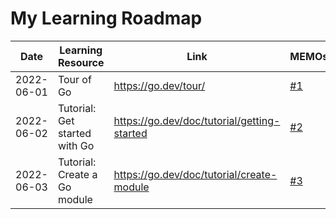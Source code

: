 # My Learning Roadmap

| Date | Learning Resource | Link | MEMOs |
|-|-|-|-|
| 2022-06-01 | Tour of Go | https://go.dev/tour/ | [#1](./tour/MEMO.md) |
| 2022-06-02 | Tutorial: Get started with Go | https://go.dev/doc/tutorial/getting-started | [#2](./tutorial/getting-started/MEMO.md) |
| 2022-06-03 | Tutorial: Create a Go module | https://go.dev/doc/tutorial/create-module | [#3](./tutorial/create-module/MEMO.md) |